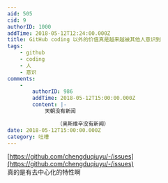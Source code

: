```yaml
---
aid: 505
cid: 9
authorID: 1000
addTime: 2018-05-12T12:24:00.000Z
title: GitHub coding 以外的价值真是越来越被其他人意识到
tags:
    - github
    - coding
    - 人
    - 意识
comments:
    -
        authorID: 986
        addTime: 2018-05-12T15:00:00.000Z
        content: |-
            天朝没有新闻  

                （奥斯维辛没有新闻）
date: 2018-05-12T15:00:00.000Z
category: 吐槽
---
```


[https://github.com/chengduqiuyu/-/issues](https://github.com/chengduqiuyu/-/issues)  
真的是有去中心化的特性啊

